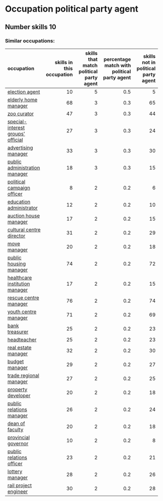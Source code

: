 # Occupation political party agent
## Number skills 10
### Similar occupations:
| occupation                                                                |   skills in this occupation |   skills that match political party agent |   percentage match with political party agent |   skills not in political party agent |
|:--------------------------------------------------------------------------|----------------------------:|------------------------------------------:|----------------------------------------------:|--------------------------------------:|
| [election agent](election_agent.md)                                       |                          10 |                                         5 |                                           0.5 |                                     5 |
| [elderly home manager](elderly_home_manager.md)                           |                          68 |                                         3 |                                           0.3 |                                    65 |
| [zoo curator](zoo_curator.md)                                             |                          47 |                                         3 |                                           0.3 |                                    44 |
| [special-interest groups' official](special-interest_groups'_official.md) |                          27 |                                         3 |                                           0.3 |                                    24 |
| [advertising manager](advertising_manager.md)                             |                          33 |                                         3 |                                           0.3 |                                    30 |
| [public administration manager](public_administration_manager.md)         |                          18 |                                         3 |                                           0.3 |                                    15 |
| [political campaign officer](political_campaign_officer.md)               |                           8 |                                         2 |                                           0.2 |                                     6 |
| [education administrator](education_administrator.md)                     |                          12 |                                         2 |                                           0.2 |                                    10 |
| [auction house manager](auction_house_manager.md)                         |                          17 |                                         2 |                                           0.2 |                                    15 |
| [cultural centre director](cultural_centre_director.md)                   |                          31 |                                         2 |                                           0.2 |                                    29 |
| [move manager](move_manager.md)                                           |                          20 |                                         2 |                                           0.2 |                                    18 |
| [public housing manager](public_housing_manager.md)                       |                          74 |                                         2 |                                           0.2 |                                    72 |
| [healthcare institution manager](healthcare_institution_manager.md)       |                          17 |                                         2 |                                           0.2 |                                    15 |
| [rescue centre manager](rescue_centre_manager.md)                         |                          76 |                                         2 |                                           0.2 |                                    74 |
| [youth centre manager](youth_centre_manager.md)                           |                          71 |                                         2 |                                           0.2 |                                    69 |
| [bank treasurer](bank_treasurer.md)                                       |                          25 |                                         2 |                                           0.2 |                                    23 |
| [headteacher](headteacher.md)                                             |                          25 |                                         2 |                                           0.2 |                                    23 |
| [real estate manager](real_estate_manager.md)                             |                          32 |                                         2 |                                           0.2 |                                    30 |
| [budget manager](budget_manager.md)                                       |                          29 |                                         2 |                                           0.2 |                                    27 |
| [trade regional manager](trade_regional_manager.md)                       |                          27 |                                         2 |                                           0.2 |                                    25 |
| [property developer](property_developer.md)                               |                          20 |                                         2 |                                           0.2 |                                    18 |
| [public relations manager](public_relations_manager.md)                   |                          26 |                                         2 |                                           0.2 |                                    24 |
| [dean of faculty](dean_of_faculty.md)                                     |                          20 |                                         2 |                                           0.2 |                                    18 |
| [provincial governor](provincial_governor.md)                             |                          10 |                                         2 |                                           0.2 |                                     8 |
| [public relations officer](public_relations_officer.md)                   |                          23 |                                         2 |                                           0.2 |                                    21 |
| [lottery manager](lottery_manager.md)                                     |                          28 |                                         2 |                                           0.2 |                                    26 |
| [rail project engineer](rail_project_engineer.md)                         |                          30 |                                         2 |                                           0.2 |                                    28 |
